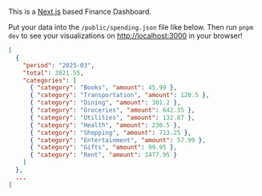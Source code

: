 This is a [Next.js](https://nextjs.org) based Finance Dashboard.

Put your data into the `/public/spending.json` file like below. Then run `pnpm dev` to see your visualizations on [http://localhost:3000](http://localhost:3000) in your browser!

```json
[
  {
    "period": "2025-03",
    "total": 3821.55,
    "categories": [
      { "category": "Books", "amount": 45.99 },
      { "category": "Transportation", "amount": 120.5 },
      { "category": "Dining", "amount": 301.2 },
      { "category": "Groceries", "amount": 642.35 },
      { "category": "Utilities", "amount": 132.87 },
      { "category": "Health", "amount": 230.5 },
      { "category": "Shopping", "amount": 713.25 },
      { "category": "Entertainment", "amount": 57.99 },
      { "category": "Gifts", "amount": 99.95 },
      { "category": "Rent", "amount": 1477.95 }
    ]
  },
  ...
]

```
